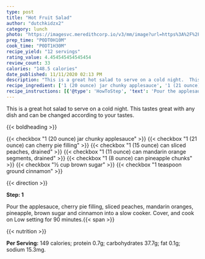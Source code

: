 ```yaml
---
type: post
title: "Hot Fruit Salad"
author: "dutchkidzx2"
category: lunch
photo: "https://imagesvc.meredithcorp.io/v3/mm/image?url=https%3A%2F%2Fimages.media-allrecipes.com%2Fuserphotos%2F1090244.jpg"
prep_time: "P0DT0H10M"
cook_time: "P0DT1H30M"
recipe_yield: "12 servings"
rating_value: 4.454545454545454
review_count: 33
calories: "148.5 calories"
date_published: 11/11/2020 02:13 PM
description: "This is a great hot salad to serve on a cold night.  This tastes great with any dish and can be changed according to your tastes."
recipe_ingredient: ['1 (20 ounce) jar chunky applesauce', '1 (21 ounce) can cherry pie filling', '1 (15 ounce) can sliced peaches, drained', '1 (11 ounce) can mandarin orange segments, drained', '1 (8 ounce) can pineapple chunks', '½ cup brown sugar', '1 teaspoon ground cinnamon']
recipe_instructions: [{'@type': 'HowToStep', 'text': 'Pour the applesauce, cherry pie filling, sliced peaches, mandarin oranges, pineapple, brown sugar and cinnamon into a slow cooker. Cover, and cook on Low setting for 90 minutes.\n'}]
---
```


This is a great hot salad to serve on a cold night.  This tastes great with any dish and can be changed according to your tastes. 

{{< boldheading >}}

{{< checkbox "1 (20 ounce) jar chunky applesauce" >}}
{{< checkbox "1 (21 ounce) can cherry pie filling" >}}
{{< checkbox "1 (15 ounce) can sliced peaches, drained" >}}
{{< checkbox "1 (11 ounce) can mandarin orange segments, drained" >}}
{{< checkbox "1 (8 ounce) can pineapple chunks" >}}
{{< checkbox "½ cup brown sugar" >}}
{{< checkbox "1 teaspoon ground cinnamon" >}}


{{< direction >}}

**Step: 1**

Pour the applesauce, cherry pie filling, sliced peaches, mandarin oranges, pineapple, brown sugar and cinnamon into a slow cooker. Cover, and cook on Low setting for 90 minutes.{{< span >}}

{{< nutrition >}}

**Per Serving:** 149 calories; protein 0.7g; carbohydrates 37.7g; fat 0.1g; sodium 15.3mg.